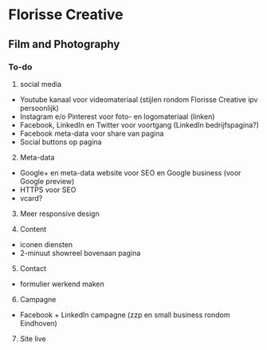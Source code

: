 # Florisse Creative
## Film and Photography

### To-do

1) social media

 - Youtube kanaal voor videomateriaal (stijlen rondom Florisse Creative ipv persoonlijk)
 - Instagram e/o Pinterest voor foto- en logomateriaal (linken)
 - Facebook, LinkedIn en Twitter voor voortgang (LinkedIn bedrijfspagina?)
 - Facebook meta-data voor share van pagina
 - Social buttons op pagina

2) Meta-data

- Google+ en meta-data website voor SEO en Google business (voor Google preview)
- HTTPS voor SEO
- vcard?

3) Meer responsive design

4) Content

 - iconen diensten
 - 2-minuut showreel bovenaan pagina

5) Contact

 - formulier werkend maken

6) Campagne

 - Facebook + LinkedIn campagne (zzp en small business rondom Eindhoven)

7) Site live